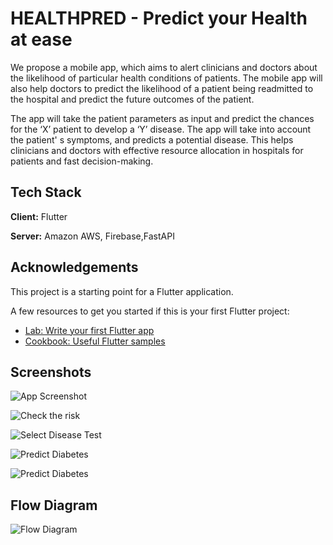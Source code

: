 # HEALTHPRED - Predict your Health at ease

We propose a mobile app, which aims to alert clinicians and
doctors about the likelihood of particular health conditions of
patients.
The mobile app will also help doctors to predict the likelihood
of a patient being readmitted to the hospital and predict the
future outcomes of the patient.

The app will take the patient parameters as input and predict
the chances for the ‘X’ patient to develop a ‘Y’ disease.
The app will take into account the patient'
s symptoms, and predicts a potential disease.
This helps clinicians and doctors with effective resource
allocation in hospitals for patients and fast decision-making.

## Tech Stack

**Client:** Flutter

**Server:** Amazon AWS, Firebase,FastAPI

## Acknowledgements

This project is a starting point for a Flutter application.

A few resources to get you started if this is your first Flutter project:

- [Lab: Write your first Flutter app](https://docs.flutter.dev/get-started/codelab)
- [Cookbook: Useful Flutter samples](https://docs.flutter.dev/cookbook)

## Screenshots

![App Screenshot](https://raw.githubusercontent.com/HealthPred/design/main/cover.png)

![Check the risk](https://github.com/HealthPred/design/raw/main/Android%20Large%20-%201.png)

![Select Disease Test](https://github.com/HealthPred/design/raw/main/Android%20Large%20-%202.png)

![Predict Diabetes](https://github.com/HealthPred/design/raw/main/Android%20Large%20-%203.png)

![Predict Diabetes](https://github.com/HealthPred/design/raw/main/Group%2060.png)

## Flow Diagram

![Flow Diagram](https://github.com/HealthPred/design/raw/main/Flow%20Diagram.png)

